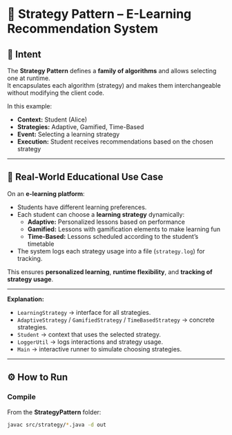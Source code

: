 # 📘 Strategy Pattern – E-Learning Recommendation System

## 🎯 Intent  
The **Strategy Pattern** defines a **family of algorithms** and allows selecting one at runtime.  
It encapsulates each algorithm (strategy) and makes them interchangeable without modifying the client code.  

In this example:  
- **Context:** Student (Alice)  
- **Strategies:** Adaptive, Gamified, Time-Based  
- **Event:** Selecting a learning strategy  
- **Execution:** Student receives recommendations based on the chosen strategy  

---

## 🏫 Real-World Educational Use Case  
On an **e-learning platform**:  
- Students have different learning preferences.  
- Each student can choose a **learning strategy** dynamically:
  - **Adaptive:** Personalized lessons based on performance  
  - **Gamified:** Lessons with gamification elements to make learning fun  
  - **Time-Based:** Lessons scheduled according to the student’s timetable  
- The system logs each strategy usage into a file (`strategy.log`) for tracking.  

This ensures **personalized learning**, **runtime flexibility**, and **tracking of strategy usage**.  

---

**Explanation:**  
- `LearningStrategy` → interface for all strategies.  
- `AdaptiveStrategy` / `GamifiedStrategy` / `TimeBasedStrategy` → concrete strategies.  
- `Student` → context that uses the selected strategy.  
- `LoggerUtil` → logs interactions and strategy usage.  
- `Main` → interactive runner to simulate choosing strategies.  

---

## ⚙️ How to Run  

### Compile  
From the **StrategyPattern** folder:  
```bash
javac src/strategy/*.java -d out
